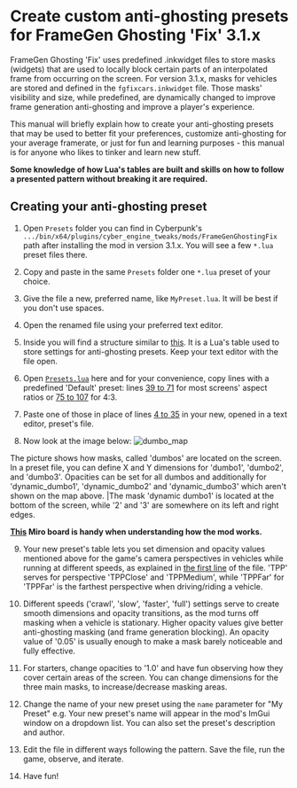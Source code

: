 # Create custom anti-ghosting presets for FrameGen Ghosting 'Fix' 3.1.x

FrameGen Ghosting 'Fix' uses predefined .inkwidget files to store masks (widgets) that are used to locally block certain parts of an interpolated frame from occurring on the screen. For version 3.1.x, masks for vehicles are stored and defined in the `fgfixcars.inkwidget` file. Those masks' visibility and size, while predefined, are dynamically changed to improve frame generation anti-ghosting and improve a player's experience.

This manual will briefly explain how to create your anti-ghosting presets that may be used to better fit your preferences, customize anti-ghosting for your average framerate, or just for fun and learning purposes - this manual is for anyone who likes to tinker and learn new stuff.

**Some knowledge of how Lua's tables are built and skills on how to follow a presented pattern without breaking it are required.**

## Creating your anti-ghosting preset

1. Open `Presets` folder you can find in Cyberpunk's `.../bin/x64/plugins/cyber_engine_tweaks/mods/FrameGenGhostingFix` path after installing the mod in version 3.1.x. You will see a few `*.lua` preset files there.

2. Copy and paste in the same `Presets` folder one `*.lua` preset of your choice.

3. Give the file a new, preferred name, like `MyPreset.lua`. It will be best if you don't use spaces.

4. Open the renamed file using your preferred text editor.

5. Inside you will find a structure similar to [this](https://github.com/gramern/cp77-ghosting-fix/blob/main/cet_lua_addon/Presets/LessMasking_60FPS.lua). It is a Lua's table used to store settings for anti-ghosting presets. Keep your text editor with the file open.

6. Open [`Presets.lua`](https://github.com/gramern/cp77-ghosting-fix/blob/main/cet_lua_addon/Modules/Presets.lua) here and for your convenience, copy lines with a predefined 'Default' preset: lines [39 to 71](https://github.com/gramern/cp77-ghosting-fix/blob/6ad3d9cc76adda9611e71ab21bc8a0d125479b9f/cet_lua_addon/Modules/Presets.lua#L39-L71) for most screens' aspect ratios or [75 to 107](https://github.com/gramern/cp77-ghosting-fix/blob/6ad3d9cc76adda9611e71ab21bc8a0d125479b9f/cet_lua_addon/Modules/Presets.lua#L75-L107) for 4:3.

7. Paste one of those in place of lines [4 to 35](https://github.com/gramern/cp77-ghosting-fix/blob/6ad3d9cc76adda9611e71ab21bc8a0d125479b9f/cet_lua_addon/Presets/LessMasking_60FPS.lua#L4-L35) in your new, opened in a text editor, preset's file.

8. Now look at the image below:
![dumbo_map](https://github.com/gramern/cp77-ghosting-fix/assets/159150855/8374dc8c-775b-4a54-9716-b03c9ba98f6e)

The picture shows how masks, called 'dumbos' are located on the screen. In a preset file, you can define X and Y dimensions for 'dumbo1', 'dumbo2', and 'dumbo3'. Opacities can be set for all dumbos and additionally for 'dynamic_dumbo1', 'dynamic_dumbo2' and 'dynamic_dumbo3' which aren't shown on the map above. |The mask 'dynamic dumbo1' is located at the bottom of the screen, while '2' and '3' are somewhere on its left and right edges.

**[This](https://miro.com/app/board/uXjVNrZBovU=/) Miro board is handy when understanding how the mod works.**

9. Your new preset's table lets you set dimension and opacity values mentioned above for the game's camera perspectives in vehicles while running at different speeds, as explained in [the first line](https://github.com/gramern/cp77-ghosting-fix/blob/6ad3d9cc76adda9611e71ab21bc8a0d125479b9f/cet_lua_addon/Presets/LessMasking_60FPS.lua#L1) of the file. 'TPP' serves for perspective 'TPPClose' and 'TPPMedium', while 'TPPFar' for 'TPPFar' is the farthest perspective when driving/riding a vehicle.

10. Different speeds ('crawl', 'slow', 'faster', 'full') settings serve to create smooth dimensions and opacity transitions, as the mod turns off masking when a vehicle is stationary. Higher opacity values give better anti-ghosting masking (and frame generation blocking). An opacity value of '0.05' is usually enough to make a mask barely noticeable and fully effective.

11. For starters, change opacities to '1.0' and have fun observing how they cover certain areas of the screen. You can change dimensions for the three main masks, to increase/decrease masking areas.

12. Change the name of your new preset using the `name` parameter for "My Preset" e.g. Your new preset's name will appear in the mod's ImGui window on a dropdown list. You can also set the preset's description and author.

13. Edit the file in different ways following the pattern. Save the file, run the game, observe, and iterate. 

14. Have fun!
